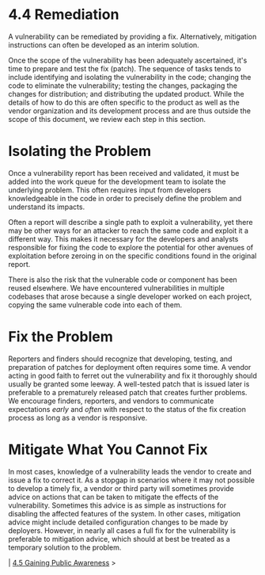 # 4.4 Remediation 

A vulnerability can be remediated by providing a fix. Alternatively,
mitigation instructions can often be developed as an interim solution.

Once the scope of the vulnerability has been adequately ascertained,
it's time to prepare and test the fix (patch). The sequence of tasks
tends to include identifying and isolating the vulnerability in the
code; changing the code to eliminate the vulnerability; testing the
changes, packaging the changes for distribution; and distributing the
updated product. While the details of how to do this are often specific
to the product as well as the vendor organization and its development
process and are thus outside the scope of this document, we review each
step in this section.

# Isolating the Problem

Once a vulnerability report has been received and validated, it must be
added into the work queue for the development team to isolate the
underlying problem. This often requires input from developers
knowledgeable in the code in order to precisely define the problem and
understand its impacts.

Often a report will describe a single path to exploit a vulnerability,
yet there may be other ways for an attacker to reach the same code and
exploit it a different way. This makes it necessary for the developers
and analysts responsible for fixing the code to explore the potential
for other avenues of exploitation before zeroing in on the specific
conditions found in the original report.

There is also the risk that the vulnerable code or component has been
reused elsewhere. We have encountered vulnerabilities in multiple
codebases that arose because a single developer worked on each project,
copying the same vulnerable code into each of them.

# Fix the Problem

Reporters and finders should recognize that developing, testing, and
preparation of patches for deployment often requires some time. A vendor
acting in good faith to ferret out the vulnerability and fix it
thoroughly should usually be granted some leeway. A well-tested patch
that is issued later is preferable to a prematurely released patch that
creates further problems. We encourage finders, reporters, and vendors
to communicate expectations *early* and *often* with respect to the
status of the fix creation process as long as a vendor is responsive.

# Mitigate What You Cannot Fix

In most cases, knowledge of a vulnerability leads the vendor to create
and issue a fix to correct it. As a stopgap in scenarios where it may
not possible to develop a timely fix, a vendor or third party will
sometimes provide advice on actions that can be taken to mitigate the
effects of the vulnerability. Sometimes this advice is as simple as
instructions for disabling the affected features of the system. In other
cases, mitigation advice might include detailed configuration changes to
be made by deployers. However, in nearly all cases a full fix for the
vulnerability is preferable to mitigation advice, which should at best
be treated as a temporary solution to the problem.




\| [4.5 Gaining Public
Awareness](4_5) \>


